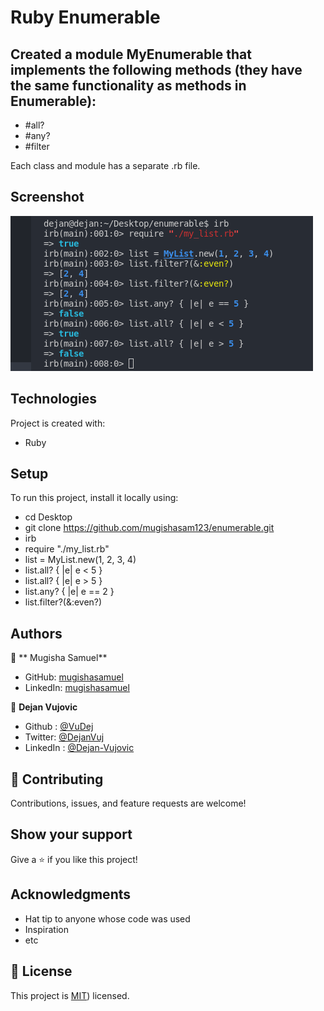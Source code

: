 # Ruby Enumerable
## Created a module MyEnumerable that implements the following methods (they have the same functionality as methods in Enumerable):
- #all?
- #any?
- #filter

Each class and module has a separate .rb file.

## Screenshot
![Example screenshot](img/screenshot.png)

	
## Technologies
Project is created with:
* Ruby

 ## Setup
To run this project, install it locally using:
- cd Desktop
- git clone https://github.com/mugishasam123/enumerable.git
- irb
- require "./my_list.rb"
- list = MyList.new(1, 2, 3, 4)
- list.all? { |e| e < 5 }
- list.all? { |e| e > 5 }
- list.any? { |e| e == 2 }
- list.filter?(&:even?)




## Authors


👤 ** Mugisha Samuel**

- GitHub: [mugishasamuel](https://github.com/mugishasam123)
- LinkedIn: [mugishasamuel](https://www.linkedin.com/in/mugisha-samuel-55a905208/)


👤 **Dejan Vujovic**

- Github : [@VuDej](https://github.com/VuDej)
- Twitter: [@DejanVuj](https://twitter.com/DejanVuj)
- LinkedIn : [@Dejan-Vujovic](https://www.linkedin.com/in/dejan-vujovic-5a0672225/)
  
## 🤝 Contributing

Contributions, issues, and feature requests are welcome!

## Show your support

Give a ⭐️ if you like this project!

## Acknowledgments

- Hat tip to anyone whose code was used
- Inspiration
- etc

## 📝 License

This project is [MIT](https://opensource.org/licenses/MIT)) licensed.